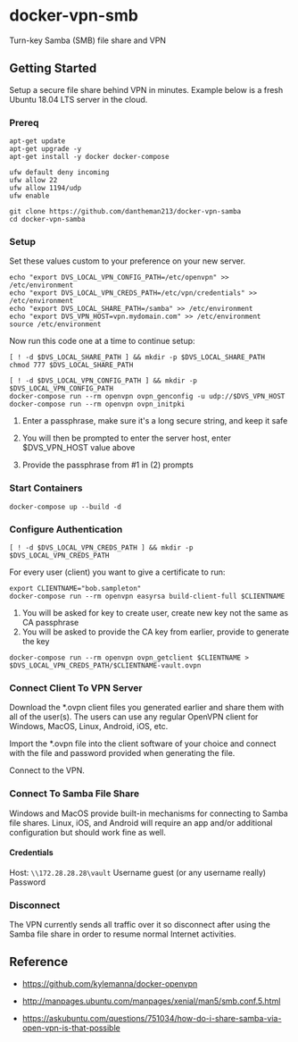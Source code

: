 # docker-vpn-smb

Turn-key Samba (SMB) file share and VPN

## Getting Started

Setup a secure file share behind VPN in minutes. Example below is a fresh Ubuntu 18.04 LTS server in the cloud.

### Prereq

```
apt-get update
apt-get upgrade -y
apt-get install -y docker docker-compose

ufw default deny incoming
ufw allow 22
ufw allow 1194/udp
ufw enable

git clone https://github.com/dantheman213/docker-vpn-samba
cd docker-vpn-samba
```

### Setup

Set these values custom to your preference on your new server.

```
echo "export DVS_LOCAL_VPN_CONFIG_PATH=/etc/openvpn" >> /etc/environment
echo "export DVS_LOCAL_VPN_CREDS_PATH=/etc/vpn/credentials" >> /etc/environment
echo "export DVS_LOCAL_SHARE_PATH=/samba" >> /etc/environment
echo "export DVS_VPN_HOST=vpn.mydomain.com" >> /etc/environment
source /etc/environment
```

Now run this code one at a time to continue setup:

```
[ ! -d $DVS_LOCAL_SHARE_PATH ] && mkdir -p $DVS_LOCAL_SHARE_PATH
chmod 777 $DVS_LOCAL_SHARE_PATH

[ ! -d $DVS_LOCAL_VPN_CONFIG_PATH ] && mkdir -p $DVS_LOCAL_VPN_CONFIG_PATH
docker-compose run --rm openvpn ovpn_genconfig -u udp://$DVS_VPN_HOST
docker-compose run --rm openvpn ovpn_initpki
```

1. Enter a passphrase, make sure it's a long secure string, and keep it safe

2. You will then be prompted to enter the server host, enter $DVS_VPN_HOST value above

3. Provide the passphrase from #1 in (2) prompts

### Start Containers
```
docker-compose up --build -d
```

### Configure Authentication

```
[ ! -d $DVS_LOCAL_VPN_CREDS_PATH ] && mkdir -p $DVS_LOCAL_VPN_CREDS_PATH
```

For every user (client) you want to give a certificate to run:

```
export CLIENTNAME="bob.sampleton"
docker-compose run --rm openvpn easyrsa build-client-full $CLIENTNAME
```

1. You will be asked for key to create user, create new key not the same as CA passphrase
2. You will be asked to provide the CA key from earlier, provide to generate the key

```
docker-compose run --rm openvpn ovpn_getclient $CLIENTNAME > $DVS_LOCAL_VPN_CREDS_PATH/$CLIENTNAME-vault.ovpn
```

### Connect Client To VPN Server

Download the *.ovpn client files you generated earlier and share them with all of the user(s). The users can use any regular OpenVPN client for Windows, MacOS, Linux, Android, iOS, etc.

Import the *.ovpn file into the client software of your choice and connect with the file and password provided when generating the file.

Connect to the VPN.

### Connect To Samba File Share

Windows and MacOS provide built-in mechanisms for connecting to Samba file shares. Linux, iOS, and Android will require an app and/or additional configuration but should work fine as well. 

#### Credentials

Host: `\\172.28.28.28\vault`
Username guest (or any username really)
Password <empty>

### Disconnect

The VPN currently sends all traffic over it so disconnect after using the Samba file share in order to resume normal Internet activities.

## Reference

* https://github.com/kylemanna/docker-openvpn

* http://manpages.ubuntu.com/manpages/xenial/man5/smb.conf.5.html

* https://askubuntu.com/questions/751034/how-do-i-share-samba-via-open-vpn-is-that-possible

